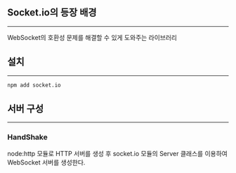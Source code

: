 ## Socket.io의 등장 배경
---
WebSocket의 호환성 문제를 해결할 수 있게 도와주는 라이브러리

## 설치
---
```bash
npm add socket.io
```

## 서버 구성
---
### HandShake
node:http 모듈로 HTTP 서버를 생성 후 socket.io 모듈의 Server 클래스를 이용하여 WebSocket 서버를 생성한다.


